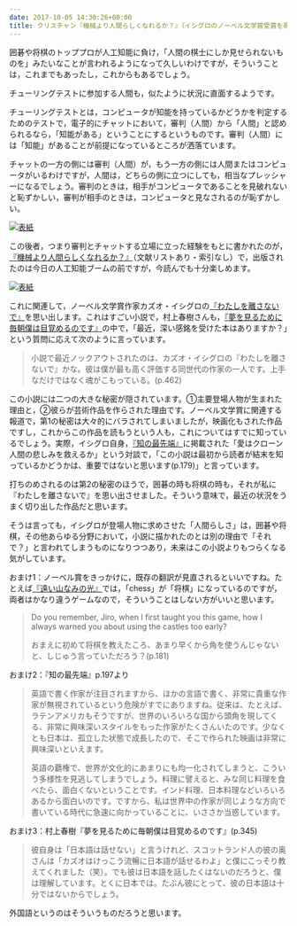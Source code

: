 ```yaml
---
date: 2017-10-05 14:30:26+00:00
title: クリスチャン『機械より人間らしくなれるか？』（イシグロのノーベル文学賞受賞を祝って）
---
```


囲碁や将棋のトッププロが人工知能に負け，「人間の棋士にしか見せられないものを」みたいなことが言われるようになって久しいわけですが，そういうことは，これまでもあったし，これからもあるでしょう。

チューリングテストに参加する人間も，似たように状況に直面するようです。

チューリングテストとは，コンピュータが知能を持っているかどうかを判定するためのテストで，電子的にチャットにおいて，審判（人間）から「人間」と認められるなら，「知能がある」ということにするというものです。審判（人間）には「知能」があることが前提になっているところが洒落ています。

チャットの一方の側には審判（人間）が，もう一方の側には人間またはコンピュータがいるわけですが，人間は，どちらの側に立つにしても，相当なプレッシャーになるでしょう。審判のときは，相手がコンピュータであることを見破れないと恥ずかしい，審判が相手のときは，コンピュータと見なされるのが恥ずかしい。

[![表紙](https://images-fe.ssl-images-amazon.com/images/P/4794220804.09.jpg)](https://www.amazon.co.jp/dp/4794220804?tag=inquisitor-22)

この後者，つまり審判とチャットする立場に立った経験をもとに書かれたのが，[『機械より人間らしくなれるか？』](https://www.amazon.co.jp/dp/4794220804?tag=inquisitor-22)（文献リストあり・索引なし）で，出版されたのは今日の人工知能ブームの前ですが，今読んでも十分楽しめます。

[![表紙](https://images-fe.ssl-images-amazon.com/images/P/4151200517.09.jpg)](https://www.amazon.co.jp/dp/4151200517?tag=inquisitor-22)

これに関連して，ノーベル文学賞作家カズオ・イシグロの[『わたしを離さないで』](https://www.amazon.co.jp/dp/4151200517?tag=inquisitor-22)を思い出します。これはすごい小説で，村上春樹さんも，[『夢を見るために毎朝僕は目覚めるのです』](https://www.amazon.co.jp/dp/4167502127?tag=inquisitor-22)の中で，「最近，深い感銘を受けた本はありますか？」という質問に応えて次のように言っています。

>小説で最近ノックアウトされたのは、カズオ・イシグロの『わたしを離さないで』かな。彼は僕が最も高く評価する同世代の作家の一人です。上手なだけではなく魂がこもっている。(p.462)

この小説には二つの大きな秘密が隠されています。①主要登場人物が生まれた理由と，②彼らが芸術作品を作らされた理由です。ノーベル文学賞に関連する報道で，第1の秘密は大々的にバラされてしまいましたが，映画化もされた作品ですし，これからこの作品を読もうという人も，これについてはすでに知っているでしょう。実際，イシグロ自身，[『知の最先端』](https://www.amazon.co.jp/dp/4569815200?tag=inquisitor-22)に掲載された「愛はクローン人間の悲しみを救えるか」という対談で，「この小説は最初から読者が結末を知っているかどうかは、重要ではないと思います(p.179)」と言っています。

打ちのめされるのは第2の秘密のほうで，囲碁の時も将棋の時も，それが私に『わたしを離さないで』を思い出させました。そういう意味で，最近の状況をうまく切り出した作品だと思います。

そうは言っても，イシグロが登場人物に求めさせた「人間らしさ」は，囲碁や将棋，その他あらゆる分野において，小説に描かれたのとは別の理由で「それで？」と言われてしまうものになりつつあり，未来はこの小説よりもつらくなる気がしています。

おまけ1：ノーベル賞をきっかけに，既存の翻訳が見直されるといいですね。たとえば[『遠い山なみの光』](https://www.amazon.co.jp/dp/415120010X?tag=inquisitor-22)では，「chess」が「将棋」になっているのですが，両者はかなり違うゲームなので，そういうことはしない方がいいと思います。

>Do you remember, Jiro, when I first taught you this game, how I always warned you about using the castles too early?
>
>おまえに初めて将棋を教えたころ、あまり早くから角を使うんじゃないと、しじゅう言っていただろう？(p.181)

おまけ2：『知の最先端』p.197より

>英語で書く作家が注目されますから、ほかの言語で書く、非常に貴重な作家が無視されているという危険がすでにありますね。従来は、たとえば、ラテンアメリカもそうですが、世界のいろいろな国から頭角を現してくる、非常に興味深いスタイルをもった作家がたくさんいたのです。少なくとも日本は、孤立した状態で成長したので、そこで作られた映画は非常に興味深いといえます。
>
>英語の覇権で、世界が文化的にあまりにも均一化されてしまうと、こういう多様性を見逃してしまうでしょう。料理に譬えると、みな同じ料理を食べたら、面白くないということです。インド料理、日本料理などいろいろあるから面白いのです。ですから、私は世界中の作家が同じような方向で書いている時代に急速に向かっていることに、いささか当惑しています。

おまけ3：村上春樹『夢を見るために毎朝僕は目覚めるのです』(p.345)

>彼自身は「日本語は話せない」と言うけれど、スコットランド人の彼の奥さんは「カズオはけっこう流暢に日本語が話せるわよ」と僕にこっそり教えてくれました（笑）。でも彼は日本語を話したくはないのだろうと、僕は理解しています。とくに日本では。たぶん彼にとって、彼の日本語は十分ではないからでしょう。

外国語というのはそういうものだろうと思います。
